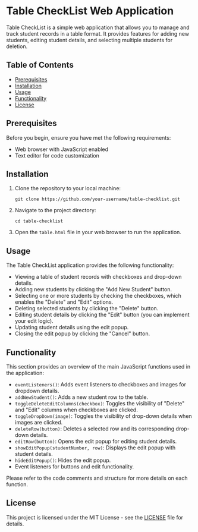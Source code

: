 # Table CheckList Web Application

Table CheckList is a simple web application that allows you to manage and track student records in a table format. It provides features for adding new students, editing student details, and selecting multiple students for deletion.

## Table of Contents

- [Prerequisites](#prerequisites)
- [Installation](#installation)
- [Usage](#usage)
- [Functionality](#functionality)
- [License](#license)

## Prerequisites

Before you begin, ensure you have met the following requirements:

- Web browser with JavaScript enabled
- Text editor for code customization

## Installation

1. Clone the repository to your local machine:

   ```shell
   git clone https://github.com/your-username/table-checklist.git
   ```

2. Navigate to the project directory:

   ```shell
   cd table-checklist
   ```

3. Open the `table.html` file in your web browser to run the application.

## Usage

The Table CheckList application provides the following functionality:

- Viewing a table of student records with checkboxes and drop-down details.
- Adding new students by clicking the "Add New Student" button.
- Selecting one or more students by checking the checkboxes, which enables the "Delete" and "Edit" options.
- Deleting selected students by clicking the "Delete" button.
- Editing student details by clicking the "Edit" button (you can implement your edit logic).
- Updating student details using the edit popup.
- Closing the edit popup by clicking the "Cancel" button.

## Functionality

This section provides an overview of the main JavaScript functions used in the application:

- `eventListeners()`: Adds event listeners to checkboxes and images for dropdown details.
- `addNewStudent()`: Adds a new student row to the table.
- `toggleDeleteEditColumns(checkbox)`: Toggles the visibility of "Delete" and "Edit" columns when checkboxes are clicked.
- `toggleDropDown(image)`: Toggles the visibility of drop-down details when images are clicked.
- `deleteRow(button)`: Deletes a selected row and its corresponding drop-down details.
- `editRow(button)`: Opens the edit popup for editing student details.
- `showEditPopup(studentNumber, row)`: Displays the edit popup with student details.
- `hideEditPopup()`: Hides the edit popup.
- Event listeners for buttons and edit functionality.

Please refer to the code comments and structure for more details on each function.

## License

This project is licensed under the MIT License - see the [LICENSE](LICENSE) file for details.